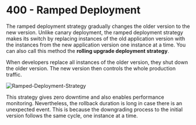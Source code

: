 # 400 - Ramped Deployment

The ramped deployment strategy gradually changes the older version to the new version. Unlike canary deployment, the ramped deployment strategy makes its switch by replacing instances of the old application version with the instances from the new application version one instance at a time. You can also call this method the **rolling upgrade deployment strategy**.

When developers replace all instances of the older version, they shut down the older version. The new version then controls the whole production traffic.

![Ramped-Deployment-Strategy](https://user-images.githubusercontent.com/1499433/177114733-20e6b62a-196f-4435-99d1-046e848c2fff.png)

This strategy gives zero downtime and also enables performance monitoring. Nevertheless, the rollback duration is long in case there is an unexpected event. This is because the downgrading process to the initial version follows the same cycle, one instance at a time.
